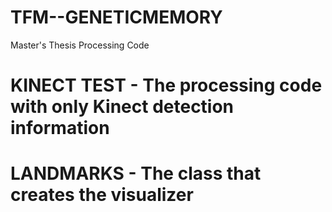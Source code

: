 # TFM--GENETICMEMORY
Master's Thesis Processing Code


# KINECT TEST - The processing code with only Kinect detection information
# LANDMARKS - The class that creates the visualizer
